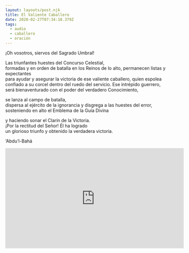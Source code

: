 ```yaml
---
layout: layouts/post.njk
title: El Valiente Caballero
date: 2020-02-27T07:34:18.379Z
tags:
  - audio
  - caballero
  - oración
---
```

¡Oh vosotros, siervos del Sagrado Umbral! 

Las triunfantes huestes del Concurso Celestial, \
formadas y en orden de batalla en los Reinos de lo alto,
permanecen listas y expectantes \
para ayudar y asegurar la victoria
de ese valiente caballero, quien espolea confiado
a su corcel dentro del ruedo del servicio.
Ese intrépido guerrero, será bienaventurado
con el poder del verdadero Conocimiento,

se lanza al campo de batalla, \
dispersa al ejército de la ignorancia y disgrega
a las huestes del error,
sosteniendo en alto el Emblema
de la Guía Divina

y haciendo sonar el Clarín de la Victoria. \
¡Por la rectitud del Señor! Él ha logrado \
un glorioso triunfo y obtenido
la verdadera victoria.

‘Abdu’l-Bahá

<iframe width="560" height="315" src="https://www.youtube.com/embed/VWfRVA7klb4" frameborder="0" allow="accelerometer; autoplay; encrypted-media; gyroscope; picture-in-picture" allowfullscreen></iframe>
